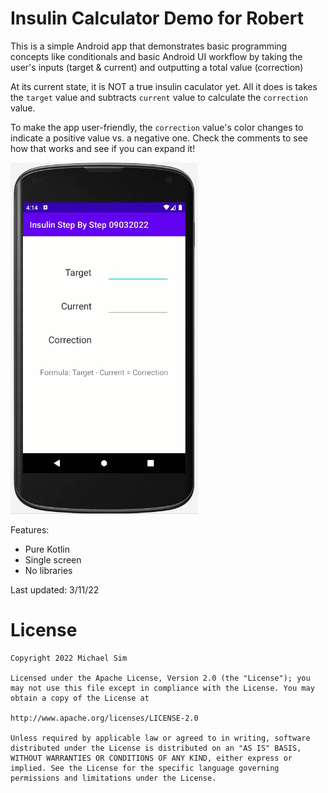 # Insulin Calculator Demo for Robert

This is a simple Android app that demonstrates basic programming concepts like conditionals and basic Android UI workflow by taking the user's inputs (target & current) and outputting a total value (correction)

At its current state, it is NOT a true insulin caculator yet. All it does is takes the `target` value and subtracts `current` value to calculate the `correction` value.

To make the app user-friendly, the `correction` value's color changes to indicate a positive value vs. a negative one. Check the comments to see how that works and see if you can expand it!

<p float="middle">
    <img src="https://raw.githubusercontent.com/michaelssim/Insulin-Calculator-Example/main/appDemoAnimation.gif" width="300">
</p>

Features:
- Pure Kotlin
- Single screen
- No libraries

Last updated: 3/11/22

# License

    Copyright 2022 Michael Sim

    Licensed under the Apache License, Version 2.0 (the "License"); you may not use this file except in compliance with the License. You may obtain a copy of the License at

    http://www.apache.org/licenses/LICENSE-2.0

    Unless required by applicable law or agreed to in writing, software distributed under the License is distributed on an "AS IS" BASIS, WITHOUT WARRANTIES OR CONDITIONS OF ANY KIND, either express or implied. See the License for the specific language governing permissions and limitations under the License.